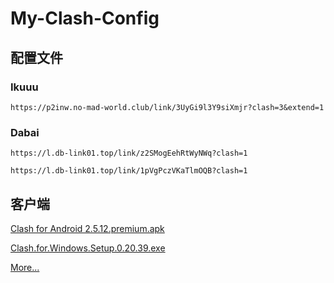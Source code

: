 # My-Clash-Config

## 配置文件

### Ikuuu

```
https://p2inw.no-mad-world.club/link/3UyGi9l3Y9siXmjr?clash=3&extend=1
```

### Dabai

```
https://l.db-link01.top/link/z2SMogEehRtWyNWq?clash=1
```

```
https://l.db-link01.top/link/1pVgPczVKaTlmOQB?clash=1
```

## 客户端

[Clash for Android 2.5.12.premium.apk](https://mirror.ghproxy.com/https://github.com/zkitefly/zkitefly.github.io/releases/download/3/Clash.for.Android.2.5.12.premium.apk)

[Clash.for.Windows.Setup.0.20.39.exe](https://mirror.ghproxy.com/https://github.com/zkitefly/zkitefly.github.io/releases/download/3/Clash.for.Windows.Setup.0.20.39.exe)

[More...](https://github.com/zkitefly/zkitefly.github.io/releases/tag/3)
